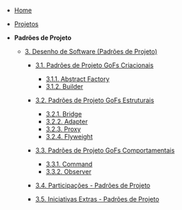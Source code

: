 <!-- docs/_sidebar.md -->

- [Home](./)
- [Projetos](./Projetos/Projetos.md)

- **Padrões de Projeto**
  - [3. Desenho de Software (Padrões de Projeto)](./PadroesDeProjeto/3.PadroesDeProjeto.md)
    - [3.1. Padrões de Projeto GoFs Criacionais](./PadroesDeProjeto/3.1.Criacionais/GoFsCriacionais.md)
      - [3.1.1. Abstract Factory](./PadroesDeProjeto/3.1.Criacionais/AbstractFactory.md)
      - [3.1.2. Builder](./PadroesDeProjeto/3.1.Criacionais/Builder.md)

    - [3.2. Padrões de Projeto GoFs Estruturais](./PadroesDeProjeto/3.2.GoFsEstruturais.md)
      - [3.2.1. Bridge](./PadroesDeProjeto/3.2.Estruturais/Bridge.md)
      - [3.2.2. Adapter](./PadroesDeProjeto/3.2.Estruturais/Adapter.md)
      - [3.2.3. Proxy](./PadroesDeProjeto/3.2.Estruturais/Proxy.md)
      - [3.2.4. Flyweight](./PadroesDeProjeto/3.2.Estruturais/Flyweight.md)
    
    - [3.3. Padrões de Projeto GoFs Comportamentais](./PadroesDeProjeto/3.3.GoFsComportamentais.md)
      - [3.3.1. Command](./PadroesDeProjeto/3.3.Comportamentais/Command.md)
      - [3.3.2. Observer](./PadroesDeProjeto/3.3.Comportamentais/Observer.md)
    - [3.4. Participações - Padrões de Projeto](./PadroesDeProjeto/3.4.ParticipacoesPadroes.md)
    - [3.5. Iniciativas Extras - Padrões de Projeto](./PadroesDeProjeto/3.5.IniciativasExtras.md)
      
